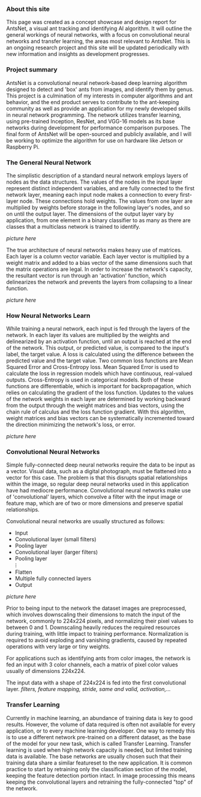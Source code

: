 [comment]: something

### About this site

This page was created as a concept showcase and design report for AntsNet, a visual ant tracking and identifying AI algorithm. It will outline the general workings of neural networks, with a focus on convolutional neural networks and transfer learning, the areas most relevant to AntsNet. This is an ongoing research project and this site will be updated periodically with new information and insights as development progresses.

### Project summary

AntsNet is a convolutional neural network-based deep learning algorithm designed to detect and 'box' ants from images, and identify them by genus. This project is a culmination of my interests in computer algorithms and ant behavior, and the end product serves to contribute to the ant-keeping community as well as provide an application for my newly developed skills in neural network programming. The network utilizes transfer learning, using pre-trained Inception, ResNet, and VGG-16 models as its base networks during development for performance comparison purposes. The final form of AntsNet will be open-sourced and publicly available, and I will be working to optimize the algorithm for use on hardware like Jetson or Raspberry Pi.

### The General Neural Network

The simplistic description of a standard neural network employs layers of nodes as the data structures. The values of the nodes in the input layer represent distinct independent variables, and are fully connected to the first network layer, meaning each input node makes a connection to every first-layer node. These connections hold weights. The values from one layer are multiplied by weights before storage in the following layer's nodes, and so on until the output layer. The dimensions of the output layer vary by application, from one element in a binary classifier to as many as there are classes that a multiclass network is trained to identify.

*picture here*

The true architecture of neural networks makes heavy use of matrices. Each layer is a column vector variable. Each layer vector is multiplied by a weight matrix and added to a bias vector of the same dimensions such that the matrix operations are legal. In order to increase the network's capacity, the resultant vector is run through an 'activation' function, which delinearizes the network and prevents the layers from collapsing to a linear function.

*picture here*

### How Neural Networks Learn

While training a neural network, each input is fed through the layers of the network. In each layer its values are multiplied by the weights and delinearized by an activation function, until an output is reached at the end of the network. This output, or predicted value, is compared to the input's label, the target value. A loss is calculated using the difference between the predicted value and the target value. Two common loss functions are Mean Squared Error and Cross-Entropy loss. Mean Squared Error is used to calculate the loss in regression models which have continuous, real-valued outputs. Cross-Entropy is used in categorical models. Both of these functions are differentiable, which is important for backpropagation, which relies on calculating the gradient of the loss function. Updates to the values of the network weights in each layer are determined by working backward from the output through the weight matrices and bias vectors, using the chain rule of calculus and the loss function gradient. With this algorithm, weight matrices and bias vectors can be systematically incremented toward the direction minimizing the network's loss, or error.

*picture here*

### Convolutional Neural Networks

Simple fully-connected deep neural networks require the data to be input as a vector. Visual data, such as a digital photograph, must be flattened into a vector for this case. The problem is that this disrupts spatial relationships within the image, so regular deep neural networks used in this application have had mediocre performance. Convolutional neural networks make use of 'convolutional' layers, which convolve a filter with the input image or feature map, which are of two or more dimensions and preserve spatial relationships.

Convolutional neural networks are usually structured as follows:

- Input
- Convolutional layer (small filters)
- Pooling layer
- Convolutional layer (larger filters)
- Pooling layer  
⁝
- Flatten
- Multiple fully connected layers
- Output

*picture here*

Prior to being input to the network the dataset images are preprocessed, which involves downscaling their dimensions to match the input of the network, commonly to 224x224 pixels, and normalizing their pixel values to between 0 and 1. Downscaling heavily reduces the required resources during training, with little impact to training performance. Normalization is required to avoid exploding and vanishing gradients, caused by repeated operations with very large or tiny weights.

For applications such as identifying ants from color images, the network is fed an input with 3 color channels, each a matrix of pixel color values usually of dimensions 224x224.

The input data with a shape of 224x224 is fed into the first convolutional layer. *filters, feature mapping, stride, same and valid, activation,...*

### Transfer Learning

Currently in machine learning, an abundance of training data is key to good results. However, the volume of data required is often not available for every application, or to every machine learning developer. One way to remedy this is to use a different network pre-trained on a different dataset, as the base of the model for your new task, which is called Transfer Learning. Transfer learning is used when high network capacity is needed, but limited training data is available. The base networks are usually chosen such that their training data share a similar featureset to the new application. It is common practice to start by retraining only the classification section of the model, keeping the feature detection portion intact. In image processing this means keeping the convolutional layers and retraining the fully-connected "top" of the network.
